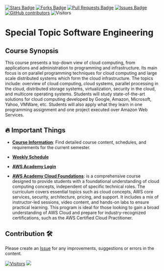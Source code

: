 <a href="https://github.com/drshahizan/project-management/stargazers"><img src="https://img.shields.io/github/stars/drshahizan/project-management" alt="Stars Badge"/></a>
<a href="https://github.com/drshahizan/project-management/network/members"><img src="https://img.shields.io/github/forks/drshahizan/project-management" alt="Forks Badge"/></a>
<a href="https://github.com/drshahizan/project-management/pulls"><img src="https://img.shields.io/github/issues-pr/drshahizan/project-management" alt="Pull Requests Badge"/></a>
<a href="https://github.com/drshahizan/project-management"><img src="https://img.shields.io/github/issues/drshahizan/project-management" alt="Issues Badge"/></a>
<a href="https://github.com/drshahizan/project-management/graphs/contributors"><img alt="GitHub contributors" src="https://img.shields.io/github/contributors/drshahizan/project-management?color=2b9348"></a>
![Visitors](https://api.visitorbadge.io/api/visitors?path=https%3A%2F%2Fgithub.com%2Fdrshahizan%2Fproject-management&labelColor=%23d9e3f0&countColor=%23697689&style=flat)

# Special Topic Software Engineering

## Course Synopsis
This course presents a top-down view of cloud computing, from applications and administration to programming and infrastructure. Its main focus is on parallel programming techniques for cloud computing and large scale distributed systems which form the cloud infrastructure. The topics include: overview of cloud computing, cloud systems, parallel processing in the cloud, distributed storage systems, virtualization, security in the cloud, and multicore operating systems. Students will study state-of-the-art solutions for cloud computing developed by Google, Amazon, Microsoft, Yahoo, VMWare, etc. Students will also apply what they learn in one programming assignment and one project executed over Amazon Web Services.

## 🔥 Important Things

- **[Course Information](https://github.com/drshahizan/special-topic-software-engineering/blob/main/images/CI_SECJ3403_Special_Topic_SE-24251.pdf)**: Find detailed course content, schedules, and requirements for the current semester.
  
- **[Weekly Schedule](./materials/schedule.md)**

- **[AWS Academy Login](https://www.awsacademy.com/vforcesite/LMS_Login)**
  
- **[AWS Academy Cloud Foundations](https://awsacademy.instructure.com/courses/97605)**: is a comprehensive course designed to provide students with a foundational understanding of cloud computing concepts, independent of specific technical roles. The curriculum covers essential topics such as cloud concepts, AWS core services, security, architecture, pricing, and support. It includes a mix of instructor-led sessions, video content, and hands-on labs to ensure practical learning. This program is ideal for those looking to gain a broad understanding of AWS Cloud and prepare for industry-recognized certifications, such as the AWS Certified Cloud Practitioner.

## Contribution 🛠️
Please create an [Issue](https://github.com/drshahizan/project-management/issues) for any improvements, suggestions or errors in the content.

[![Visitors](https://api.visitorbadge.io/api/visitors?path=https%3A%2F%2Fgithub.com%2Fdrshahizan&labelColor=%23697689&countColor=%23555555&style=plastic)](https://visitorbadge.io/status?path=https%3A%2F%2Fgithub.com%2Fdrshahizan)
![](https://hit.yhype.me/github/profile?user_id=81284918)
